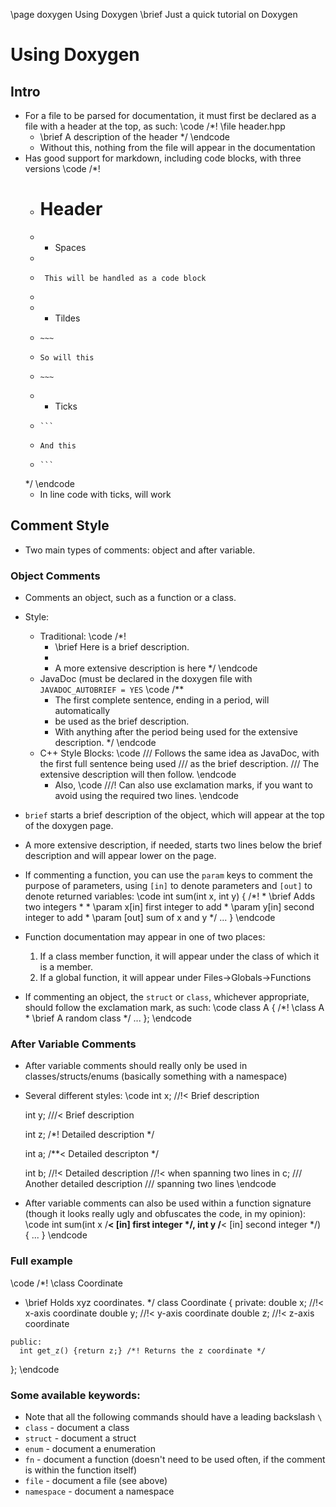 \page doxygen Using Doxygen
\brief Just a quick tutorial on Doxygen

# Using Doxygen

## Intro
  - For a file to be parsed for documentation, it must first be declared as a file with a header at the top, as such:
    \code
    /*! \file header.hpp
     * \brief A description of the header
     */
    \endcode
    - Without this, nothing from the file will appear in the documentation
  - Has good support for markdown, including code blocks, with three versions
    \code
    /*!
     * # Header
     *   - Spaces
     *      
     *      This will be handled as a code block
     *
     *   - Tildes
     *     ~~~
     *     So will this
     *     ~~~
     *   - Ticks
     *     ```
     *     And this
     *     ```
     */
    \endcode
      - In line code with ticks, will work
    
## Comment Style
  - Two main types of comments: object and after variable.

### Object Comments
  - Comments an object, such as a function or a class.
  - Style:
    - Traditional:
      \code
      /*!
       * \brief Here is a brief description.
       *
       * A more extensive description is here
       */
      \endcode
    - JavaDoc (must be declared in the doxygen file with `JAVADOC_AUTOBRIEF = YES`
      \code
      /**
       * The first complete sentence, ending in a period, will automatically
       * be used as the brief description.
       * With anything after the period being used for the extensive description.
       */
      \endcode
    - C++ Style Blocks:
      \code
      /// Follows the same idea as JavaDoc, with the first full sentence being used
      /// as the brief description.
      /// The extensive description will then follow.
      \endcode
      - Also,
        \code
        ///! Can also use exclamation marks, if you want to avoid using the required two lines.
        \endcode
        
  - `brief` starts a brief description of the object, which will appear at the top of the doxygen page.
  - A more extensive description, if needed, starts two lines below the brief description and will appear lower on the page.
  - If commenting a function, you can use the `param` keys to comment the purpose of parameters, using `[in]` to denote parameters and `[out]` to denote returned variables:
    \code
    int sum(int x, int y)
    {
        /*!
         * \brief Adds two integers
         *
         * \param x[in] first integer to add
         * \param y[in] second integer to add
         * \param [out] sum of x and y
         */
         ...
    }
    \endcode
  - Function documentation may appear in one of two places:
    1. If a class member function, it will appear under the class of which it is a member.
    2. If a global function, it will appear under Files->Globals->Functions
  - If commenting an object, the `struct` or `class`, whichever appropriate, should follow the exclamation mark, as such:
    \code
    class A {
        /*! \class A
         * \brief A random class
         */
         ...
    };
    \endcode

### After Variable Comments
  - After variable comments should really only be used in classes/structs/enums (basically something with a namespace)
  - Several different styles:
    \code
    int x; //!< Brief description

    int y; ///< Brief description

    int z; /*! Detailed description */

    int a; /**< Detailed descripton */

    int b; //!< Detailed description
           //!< when spanning two lines
    in c; /// Another detailed description
          /// spanning two lines
    \endcode
  - After variable comments can also be used within a function signature (though it looks really ugly and obfuscates the code, in my opinion):
    \code
    int sum(int x /**< [in] first integer */, int y /**< [in] second integer */)
    {
        ...
    }
    \endcode

### Full example

  \code
  /*! \class Coordinate
   * \brief Holds xyz coordinates.
   */
  class Coordinate {
    private:
      double x; //!< x-axis coordinate
      double y; //!< y-axis coordinate
      double z; //!< z-axis coordinate

    public:
      int get_z() {return z;} /*! Returns the z coordinate */
  };
  \endcode

### Some available keywords:
  - Note that all the following commands should have a leading backslash `\`
  - `class` - document a class
  - `struct` - document a struct
  - `enum` - document a enumeration
  - `fn` - document a function (doesn't need to be used often, if the comment is within the function itself)
  - `file` - document a file (see above)
  - `namespace` - document a namespace
